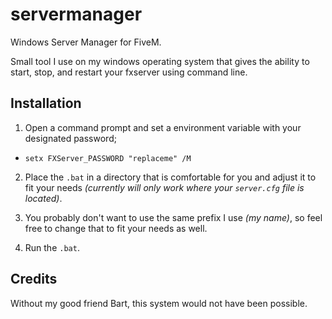# servermanager

Windows Server Manager for FiveM.

Small tool I use on my windows operating system that gives the ability to start, stop, and restart your fxserver using command line.

## Installation

1. Open a command prompt and set a environment variable with your designated password;

- `setx FXServer_PASSWORD "replaceme" /M`

2. Place the `.bat` in a directory that is comfortable for you and adjust it to fit your needs *(currently will only work where your `server.cfg` file is located)*.

3. You probably don't want to use the same prefix I use *(my name)*, so feel free to change that to fit your needs as well.

4. Run the `.bat`.

## Credits

Without my good friend Bart, this system would not have been possible.